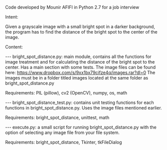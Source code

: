 Code developed by Mounir AFIFI in Python 2.7 for a job interview

Intent: 

Given a grayscale image with a small bright spot in a darker background, 
the program has to find the distance of the bright spot to the center of the
image.

Content:

--- bright_spot_distance.py: main module, contains all the functions for image
treatment and for calculating the distance of the bright spot to the center.
Has a main section with some tests. The image files can be found here:
https://www.dropbox.com/s/9xx1bx79cifze4q/images.rar?dl=0
The images must be in a folder titled images located at the same folder as
bright_spot_distance.py

Requirements: PIL (pillow), cv2 (OpenCV), numpy, os, math

--- bright_spot_distance_test.py: contains unit testing functions for each functions
in bright_spot_distance.py. Uses the image files mentioned earlier.

Requirements: bright_spot_distance, unittest, math

--- execute.py: a small script for running bright_spot_distance.py with the option
of selecting any image file from your file system.

Requirements: bright_spot_distance, Tkinter, tkFileDialog
